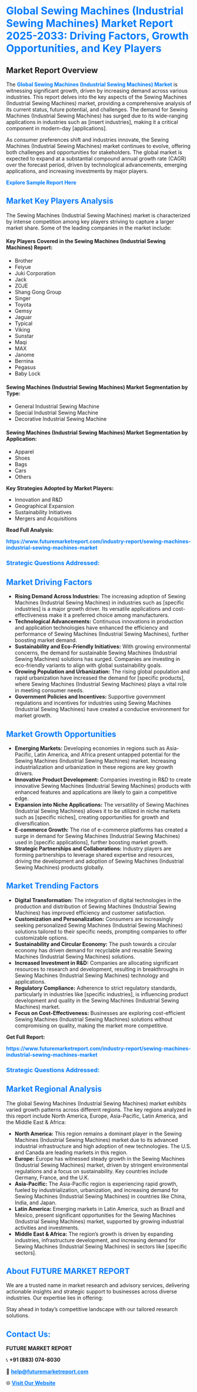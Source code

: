 <h1 style="color: #007BFF;">Global Sewing Machines (Industrial Sewing Machines) Market Report 2025-2033: Driving Factors, Growth Opportunities, and Key Players</h1>

<section id="overview">
<h2>Market Report Overview</h2>
<p>The <a href="https://www.futuremarketreport.com/industry-report/sewing-machines-industrial-sewing-machines-market" style="color: #007BFF; text-decoration: none;"><strong>Global Sewing Machines (Industrial Sewing Machines) Market</strong></a> is witnessing significant growth, driven by increasing demand across various industries. This report delves into the key aspects of the Sewing Machines (Industrial Sewing Machines) market, providing a comprehensive analysis of its current status, future potential, and challenges. The demand for Sewing Machines (Industrial Sewing Machines) has surged due to its wide-ranging applications in industries such as [insert industries], making it a critical component in modern-day [applications].</p>
<p>As consumer preferences shift and industries innovate, the Sewing Machines (Industrial Sewing Machines) market continues to evolve, offering both challenges and opportunities for stakeholders. The global market is expected to expand at a substantial compound annual growth rate (CAGR) over the forecast period, driven by technological advancements, emerging applications, and increasing investments by major players.</p>
</section>

<section id="overview">
<p><a href="https://www.futuremarketreport.com/request-sample/reportId=104986" style="color: #007BFF; text-decoration: none;"><strong>Explore Sample Report Here</strong></a></p>
</section>

<section id="key-players">
<h2 style="color: #007BFF;">Market Key Players Analysis</h2>
<p>The Sewing Machines (Industrial Sewing Machines) market is characterized by intense competition among key players striving to capture a larger market share. Some of the leading companies in the market include:</p>
<h4>Key Players Covered in the Sewing Machines (Industrial Sewing Machines) Report:</h4>
<ul><li>Brother</li><li>Feiyue</li><li>Juki Corporation</li><li>Jack</li><li>ZOJE</li><li>Shang Gong Group</li><li>Singer</li><li>Toyota</li><li>Gemsy</li><li>Jaguar</li><li>Typical</li><li>Viking</li><li>Sunstar</li><li>Maqi</li><li>MAX</li><li>Janome</li><li>Bernina</li><li>Pegasus</li><li>Baby Lock</li></ul>
<h4>Sewing Machines (Industrial Sewing Machines) Market Segmentation by Type:</h4>
<ul><li>General Industrial Sewing Machine</li><li>Special Industrial Sewing Machine</li><li>Decorative Industrial Sewing Machine</li></ul>

<h4>Sewing Machines (Industrial Sewing Machines) Market Segmentation by Application:</h4>
<ul><li>Apparel</li><li>Shoes</li><li>Bags</li><li>Cars</li><li>Others</li></ul>
<p><strong>Key Strategies Adopted by Market Players:</strong></p>
<ul>
<li>Innovation and R&D</li>
<li>Geographical Expansion</li>
<li>Sustainability Initiatives</li>
<li>Mergers and Acquisitions</li>
</ul>
</section>

<section>
<p><strong>Read Full Analysis: </strong></p><a href="https://www.futuremarketreport.com/industry-report/sewing-machines-industrial-sewing-machines-market" style="color: #007BFF; text-decoration: none;"><strong>https://www.futuremarketreport.com/industry-report/sewing-machines-industrial-sewing-machines-market</strong></a>
<h3 style="color: #007BFF;">Strategic Questions Addressed:</h3>
</section>

<section id="driving-factors">
<h2 style="color: #007BFF;">Market Driving Factors</h2>
<ul>
<li><strong>Rising Demand Across Industries:</strong> The increasing adoption of Sewing Machines (Industrial Sewing Machines) in industries such as [specific industries] is a major growth driver. Its versatile applications and cost-effectiveness make it a preferred choice among manufacturers.</li>
<li><strong>Technological Advancements:</strong> Continuous innovations in production and application technologies have enhanced the efficiency and performance of Sewing Machines (Industrial Sewing Machines), further boosting market demand.</li>
<li><strong>Sustainability and Eco-Friendly Initiatives:</strong> With growing environmental concerns, the demand for sustainable Sewing Machines (Industrial Sewing Machines) solutions has surged. Companies are investing in eco-friendly variants to align with global sustainability goals.</li>
<li><strong>Growing Population and Urbanization:</strong> The rising global population and rapid urbanization have increased the demand for [specific products], where Sewing Machines (Industrial Sewing Machines) plays a vital role in meeting consumer needs.</li>
<li><strong>Government Policies and Incentives:</strong> Supportive government regulations and incentives for industries using Sewing Machines (Industrial Sewing Machines) have created a conducive environment for market growth.</li>
</ul>
</section>

<section id="growth-opportunities">
<h2 style="color: #007BFF;">Market Growth Opportunities</h2>
<ul>
<li><strong>Emerging Markets:</strong> Developing economies in regions such as Asia-Pacific, Latin America, and Africa present untapped potential for the Sewing Machines (Industrial Sewing Machines) market. Increasing industrialization and urbanization in these regions are key growth drivers.</li>
<li><strong>Innovative Product Development:</strong> Companies investing in R&D to create innovative Sewing Machines (Industrial Sewing Machines) products with enhanced features and applications are likely to gain a competitive edge.</li>
<li><strong>Expansion into Niche Applications:</strong> The versatility of Sewing Machines (Industrial Sewing Machines) allows it to be utilized in niche markets such as [specific niches], creating opportunities for growth and diversification.</li>
<li><strong>E-commerce Growth:</strong> The rise of e-commerce platforms has created a surge in demand for Sewing Machines (Industrial Sewing Machines) used in [specific applications], further boosting market growth.</li>
<li><strong>Strategic Partnerships and Collaborations:</strong> Industry players are forming partnerships to leverage shared expertise and resources, driving the development and adoption of Sewing Machines (Industrial Sewing Machines) products globally.</li>
</ul>
</section>

<section id="trending-factors">
<h2 style="color: #007BFF;">Market Trending Factors</h2>
<ul>
<li><strong>Digital Transformation:</strong> The integration of digital technologies in the production and distribution of Sewing Machines (Industrial Sewing Machines) has improved efficiency and customer satisfaction.</li>
<li><strong>Customization and Personalization:</strong> Consumers are increasingly seeking personalized Sewing Machines (Industrial Sewing Machines) solutions tailored to their specific needs, prompting companies to offer customizable options.</li>
<li><strong>Sustainability and Circular Economy:</strong> The push towards a circular economy has driven demand for recyclable and reusable Sewing Machines (Industrial Sewing Machines) solutions.</li>
<li><strong>Increased Investment in R&D:</strong> Companies are allocating significant resources to research and development, resulting in breakthroughs in Sewing Machines (Industrial Sewing Machines) technology and applications.</li>
<li><strong>Regulatory Compliance:</strong> Adherence to strict regulatory standards, particularly in industries like [specific industries], is influencing product development and quality in the Sewing Machines (Industrial Sewing Machines) market.</li>
<li><strong>Focus on Cost-Effectiveness:</strong> Businesses are exploring cost-efficient Sewing Machines (Industrial Sewing Machines) solutions without compromising on quality, making the market more competitive.</li>
</ul>
</section>

<section>
<p><strong>Get Full Report: </strong></p><a href="https://www.futuremarketreport.com/industry-report/sewing-machines-industrial-sewing-machines-market" style="color: #007BFF; text-decoration: none;"><strong>https://www.futuremarketreport.com/industry-report/sewing-machines-industrial-sewing-machines-market</strong></a>
<h3 style="color: #007BFF;">Strategic Questions Addressed:</h3>
</section>


<section id="regional-analysis">
<h2 style="color: #007BFF;">Market Regional Analysis</h2>
<p>The global Sewing Machines (Industrial Sewing Machines) market exhibits varied growth patterns across different regions. The key regions analyzed in this report include North America, Europe, Asia-Pacific, Latin America, and the Middle East & Africa:</p>
<ul>
<li><strong>North America:</strong> This region remains a dominant player in the Sewing Machines (Industrial Sewing Machines) market due to its advanced industrial infrastructure and high adoption of new technologies. The U.S. and Canada are leading markets in this region.</li>
<li><strong>Europe:</strong> Europe has witnessed steady growth in the Sewing Machines (Industrial Sewing Machines) market, driven by stringent environmental regulations and a focus on sustainability. Key countries include Germany, France, and the U.K.</li>
<li><strong>Asia-Pacific:</strong> The Asia-Pacific region is experiencing rapid growth, fueled by industrialization, urbanization, and increasing demand for Sewing Machines (Industrial Sewing Machines) in countries like China, India, and Japan.</li>
<li><strong>Latin America:</strong> Emerging markets in Latin America, such as Brazil and Mexico, present significant opportunities for the Sewing Machines (Industrial Sewing Machines) market, supported by growing industrial activities and investments.</li>
<li><strong>Middle East & Africa:</strong> The region’s growth is driven by expanding industries, infrastructure development, and increasing demand for Sewing Machines (Industrial Sewing Machines) in sectors like [specific sectors].</li>
</ul>
</section>

<footer>
<h2 style="color: #007BFF;">About FUTURE MARKET REPORT</h2>
<p>We are a trusted name in market research and advisory services, delivering actionable insights and strategic support to businesses across diverse industries. Our expertise lies in offering:</p>

<p>Stay ahead in today’s competitive landscape with our tailored research solutions.</p>

<h2 style="color: #007BFF;">Contact Us:</h2>
<p><strong>FUTURE MARKET REPORT</strong></p>
<p>📞 <strong>+91 (883) 074-8030</strong></p>
<p>📧 <strong><a href="mailto:help@futuremarketreport.com" style="color: #007BFF;">help@futuremarketreport.com</a></strong></p>
<p>🌐 <strong><a href="https://www.futuremarketreport.com/" style="color: #007BFF;">Visit Our Website</a></strong></p>
</footer>